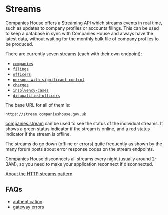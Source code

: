 # Streams

Companies House offers a Streaming API which streams events in real time, such as updates to company profiles or accounts filings. 
This can be used to keep a database in sync with Companies House and always have the latest data, without waiting for the monthly bulk file of company profiles to be produced.

There are currently seven streams (each with their own endpoint):
 - [`companies`](companies.md)
 - [`filings`](filings.md)
 - [`officers`](officers.md)
 - [`persons-with-significant-control`](persons-with-significant-control.md)
 - [`charges`](charges.md)
 - [`insolvency-cases`](insolvency-cases.md)
 - [`disqualified-officers`](disqualified-officers.md)

The base URL for all of them is:
```
https://stream.companieshouse.gov.uk
```

[companies.stream](https://companies.stream) can be used to see the status of the individual streams. It shows a green status indicator if the stream is online, and a red status indicator if the stream is offline.

The streams do go down (offline or errors) quite frequently as shown by the many forum posts about error response codes on the stream endpoints.

Companies House disconnects all streams every night (usually around 2-3AM), so you need to make your application reconnect if disconnected.

[About the HTTP streams pattern](./http-streams.md)

## FAQs
 - [authentication](./faq/authentication.md)
 - [gateway errors](./faq/gateway-errors.md)
